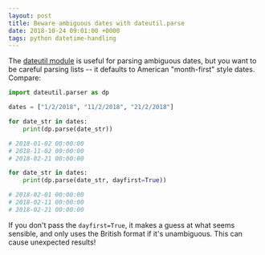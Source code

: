 ```yaml
---
layout: post
title: Beware ambiguous dates with dateutil.parse
date: 2018-10-24 09:01:00 +0000
tags: python datetime-handling
---
```


The [dateutil module](https://pypi.org/project/python-dateutil/) is useful for parsing ambiguous dates, but you want to be careful parsing lists -- it defaults to American "month-first" style dates.
Compare:

```python
import dateutil.parser as dp

dates = ["1/2/2018", "11/2/2018", "21/2/2018"]

for date_str in dates:
    print(dp.parse(date_str))

# 2018-01-02 00:00:00
# 2018-11-02 00:00:00
# 2018-02-21 00:00:00

for date_str in dates:
    print(dp.parse(date_str, dayfirst=True))

# 2018-02-01 00:00:00
# 2018-02-11 00:00:00
# 2018-02-21 00:00:00
```

If you don't pass the `dayfirst=True`, it makes a guess at what seems sensible, and only uses the British format if it's unambiguous.
This can cause unexpected results!
